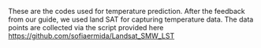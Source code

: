 These are the codes used for temperature prediction. After the feedback from our guide, we used land SAT for capturing temperature data. The data points are collected via the script provided here https://github.com/sofiaermida/Landsat_SMW_LST

